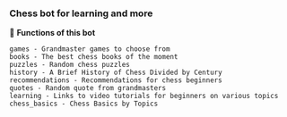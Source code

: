 ### Chess bot for learning and more

:pushpin: **Functions of this bot**

```
games - Grandmaster games to choose from
books - The best chess books of the moment
puzzles - Random chess puzzles
history - A Brief History of Chess Divided by Century
recommendations - Recommendations for chess beginners
quotes - Random quote from grandmasters
learning - Links to video tutorials for beginners on various topics
chess_basics - Chess Basics by Topics
```